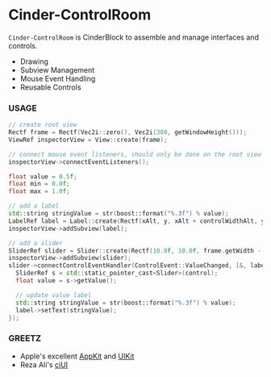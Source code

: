 # Cinder-ControlRoom
`Cinder-ControlRoom` is CinderBlock to assemble and manage interfaces and controls.

- Drawing
- Subview Management
- Mouse Event Handling
- Reusable Controls

### USAGE

```C++
// create root view
Rectf frame = Rectf(Vec2i::zero(), Vec2i(300, getWindowHeight()));
ViewRef inspectorView = View::create(frame);

// connect mouse event listeners, should only be done on the root view
inspectorView->connectEventListeners();

float value = 0.5f;
float min = 0.0f;
float max = 1.0f;

// add a label
std::string stringValue = str(boost::format("%.3f") % value);
LabelRef label = Label::create(Rectf(xAlt, y, xAlt + controlWidthAlt, y + height), stringValue);
inspectorView->addSubview(label);

// add a slider
SliderRef slider = Slider::create(Rectf(10.0f, 10.0f, frame.getWidth - 10.0f, 38.0f), value, min, max);
inspectorView->addSubview(slider);
slider->connectControlEventHandler(ControlEvent::ValueChanged, [&, label](const ControlRef& control) {
  SliderRef s = std::static_pointer_cast<Slider>(control);
  float value = s->getValue();

  // update value label
  std::string stringValue = str(boost::format("%.3f") % value);
  label->setText(stringValue);
});
```

### GREETZ
- Apple's excellent [AppKit](https://developer.apple.com/library/mac/documentation/cocoa/reference/applicationkit/objc_classic/_index.html) and [UIKit](https://developer.apple.com/library/ios/documentation/uikit/reference/uikit_framework/_index.html)
- Reza Ali's [ciUI](https://github.com/rezaali/ciUI)
